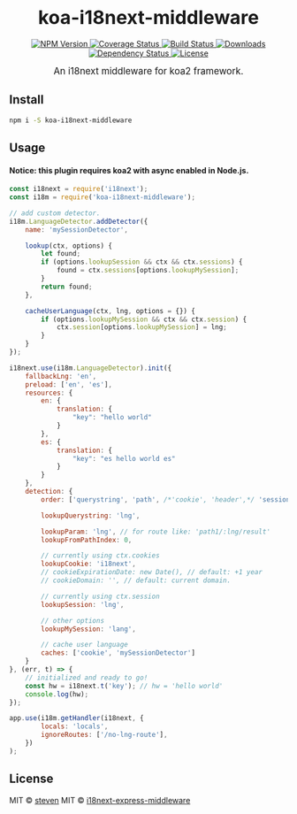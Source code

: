 <big><h1 align="center">koa-i18next-middleware</h1></big>

<p align="center">
  <a href="https://npmjs.org/package/koa-i18next-middleware">
    <img src="https://img.shields.io/npm/v/koa-i18next-middleware.svg?style=flat-square"
         alt="NPM Version">
  </a>

  <a href="https://coveralls.io/r/lxzxl/koa-i18next-middleware">
    <img src="https://img.shields.io/coveralls/lxzxl/koa-i18next-middleware.svg?style=flat-square"
         alt="Coverage Status">
  </a>

  <a href="https://travis-ci.org/lxzxl/koa-i18next-middleware">
    <img src="https://img.shields.io/travis/lxzxl/koa-i18next-middleware.svg?style=flat-square"
         alt="Build Status">
  </a>

  <a href="https://npmjs.org/package/koa-i18next-middleware">
    <img src="http://img.shields.io/npm/dm/koa-i18next-middleware.svg?style=flat-square"
         alt="Downloads">
  </a>

  <a href="https://david-dm.org/lxzxl/koa-i18next-middleware.svg">
    <img src="https://david-dm.org/lxzxl/koa-i18next-middleware.svg?style=flat-square"
         alt="Dependency Status">
  </a>

  <a href="https://github.com/lxzxl/koa-i18next-middleware/blob/master/LICENSE">
    <img src="https://img.shields.io/npm/l/koa-i18next-middleware.svg?style=flat-square"
         alt="License">
  </a>
</p>

<p align="center"><big>
An i18next middleware for koa2 framework.
</big></p>


## Install

```sh
npm i -S koa-i18next-middleware
```

## Usage

#### Notice: this plugin requires koa2 with async enabled in Node.js.

```js
const i18next = require('i18next');
const i18m = require('koa-i18next-middleware');

// add custom detector.
i18m.LanguageDetector.addDetector({
    name: 'mySessionDetector',

    lookup(ctx, options) {
        let found;
        if (options.lookupSession && ctx && ctx.sessions) {
            found = ctx.sessions[options.lookupMySession];
        }
        return found;
    },

    cacheUserLanguage(ctx, lng, options = {}) {
        if (options.lookupMySession && ctx && ctx.session) {
            ctx.session[options.lookupMySession] = lng;
        }
    }
});

i18next.use(i18m.LanguageDetector).init({
    fallbackLng: 'en',
    preload: ['en', 'es'],
    resources: {
        en: {
            translation: {
                "key": "hello world"
            }
        },
        es: {
            translation: {
                "key": "es hello world es"
            }
        }
    },
    detection: {
        order: ['querystring', 'path', /*'cookie', 'header',*/ 'session', 'mySessionDetector'],

        lookupQuerystring: 'lng',

        lookupParam: 'lng', // for route like: 'path1/:lng/result'
        lookupFromPathIndex: 0,

        // currently using ctx.cookies
        lookupCookie: 'i18next',
        // cookieExpirationDate: new Date(), // default: +1 year
        // cookieDomain: '', // default: current domain.

        // currently using ctx.session
        lookupSession: 'lng',

        // other options
        lookupMySession: 'lang',

        // cache user language
        caches: ['cookie', 'mySessionDetector']
    }
}, (err, t) => {
    // initialized and ready to go!
    const hw = i18next.t('key'); // hw = 'hello world'
    console.log(hw);
});

app.use(i18m.getHandler(i18next, {
        locals: 'locals',
        ignoreRoutes: ['/no-lng-route'],
    })
);

```

## License
MIT © [steven](http://github.com/lxzxl)
MIT © [i18next-express-middleware](https://github.com/i18next/i18next-express-middleware/blob/master/LICENSE)

[npm-url]: https://npmjs.org/package/koa-i18next-middleware
[npm-image]: https://img.shields.io/npm/v/koa-i18next-middleware.svg?style=flat-square

[travis-url]: https://travis-ci.org/lxzxl/koa-i18next-middleware
[travis-image]: https://img.shields.io/travis/lxzxl/koa-i18next-middleware.svg?style=flat-square

[coveralls-url]: https://coveralls.io/r/lxzxl/koa-i18next-middleware
[coveralls-image]: https://img.shields.io/coveralls/lxzxl/koa-i18next-middleware.svg?style=flat-square

[depstat-url]: https://david-dm.org/lxzxl/koa-i18next-middleware
[depstat-image]: https://david-dm.org/lxzxl/koa-i18next-middleware.svg?style=flat-square

[download-badge]: http://img.shields.io/npm/dm/koa-i18next-middleware.svg?style=flat-square
